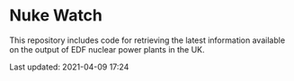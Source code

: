 # Nuke Watch

This repository includes code for retrieving the latest information available on the output of EDF nuclear power plants in the UK.

Last updated: 2021-04-09 17:24